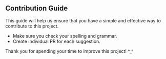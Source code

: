 ## Contribution Guide

This guide will help us ensure that you have a simple and effective way to contribute to this project.

-   Make sure you check your spelling and grammar.
-   Create individual PR for each suggestion.

Thank you for spending your time to improve this project! ^\_^
